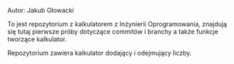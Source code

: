 Autor: Jakub Głowacki


To jest repozytorium z kalkulatorem z Inżynierii Oprogramowania,
znajdują się tutaj pierwsze próby dotyczące commitów i branchy a także funkcje tworzące kalkulator.

Repozytorium zawiera kalkulator dodający i odejmujący liczby.
